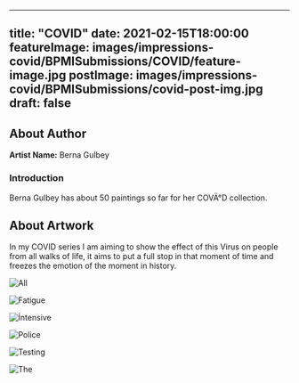
---
title: "COVID"
date: 2021-02-15T18:00:00
featureImage: images/impressions-covid/BPMISubmissions/COVID/feature-image.jpg
postImage: images/impressions-covid/BPMISubmissions/covid-post-img.jpg
draft: false
---

## About Author

**Artist Name:** Berna Gulbey

### Introduction
Berna Gulbey has about 50 paintings so far for her COVÄ°D collection.

## About Artwork
In my COVID series I am aiming to show the effect of this Virus on people from all walks of life, it aims to put a full stop in that moment of time and freezes the emotion of the moment in history.

![All](../../images/impressions-covid/BPMISubmissions/COVID/All.jpg)

![Fatigue](../../images/impressions-covid/BPMISubmissions/COVID/Fatigue.jpg)

![İntensive](../../images/impressions-covid/BPMISubmissions/COVID/İntensive.jpg)

![Police](../../images/impressions-covid/BPMISubmissions/COVID/Police.jpg)

![Testing](../../images/impressions-covid/BPMISubmissions/COVID/Testing.jpg)

![The](../../images/impressions-covid/BPMISubmissions/COVID/The.jpg)

